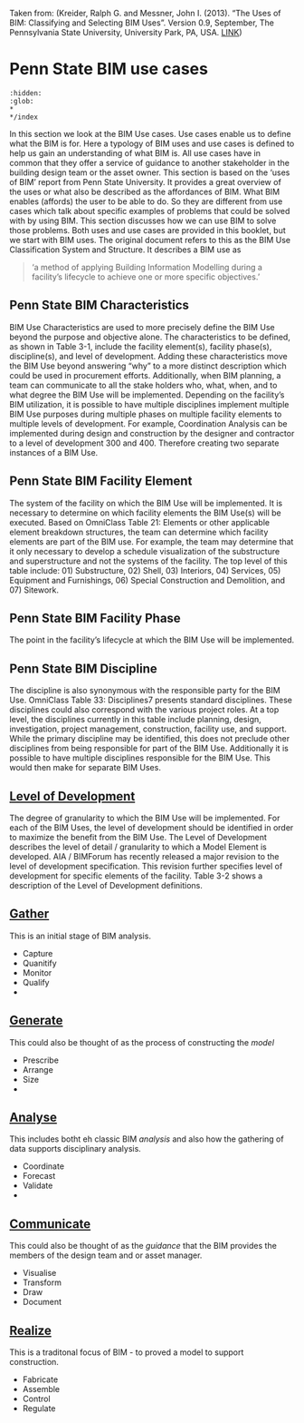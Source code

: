 Taken from: (Kreider, Ralph G. and Messner, John I. (2013). “The Uses of BIM: Classifying and Selecting BIM Uses”. 
Version 0.9, September, The Pennsylvania State University, University Park, PA, USA. [LINK](http://bim.psu.edu))

# Penn State BIM use cases

```{toctree}
:hidden:
:glob:
*
*/index
```

In this section we look at the BIM Use cases. Use cases enable us to define what the BIM is for. Here a typology of BIM uses and use cases is defined to help us gain an understanding of what BIM is. All use cases have in common that they offer a service of guidance to another stakeholder in the building design team or the asset owner. This section is based on the ‘uses of BIM’ report from Penn State University. It provides a great overview of the uses or what also be described as the affordances of BIM. What BIM enables (affords) the user to be able to do. So they are different from use cases which talk about specific examples of problems that could be solved with by using BIM. This section discusses how we can use BIM to solve those problems. Both uses and use cases are provided in this booklet, but we start with BIM uses. The original document refers to this as the BIM Use Classification System and Structure. It describes a BIM use as 
>‘a method of applying Building Information Modelling during a facility’s lifecycle to achieve one or more specific objectives.’
## Penn State BIM Characteristics 
BIM Use Characteristics are used to more precisely define the BIM Use beyond the purpose and objective alone. The characteristics to be defined, as shown in Table 3-1, include the facility element(s), facility phase(s), discipline(s), and level of development. Adding these characteristics move the BIM Use beyond answering “why” to a more distinct description which could be used in procurement efforts. Additionally, when BIM planning, a team can communicate to all the stake holders who, what, when, and to what degree the BIM Use will be implemented. Depending on the facility’s BIM utilization, it is possible to have multiple disciplines implement multiple BIM Use purposes during multiple phases on multiple facility elements to multiple levels of development. For example, Coordination Analysis can be implemented during design and construction by the designer and contractor to a level of development 300 and 400. Therefore creating two separate instances of a BIM Use.
## Penn State BIM Facility Element
The system of the facility on which the BIM Use will be implemented.
It is necessary to determine on which facility elements the BIM Use(s) will be executed. Based on OmniClass Table 21: Elements or other applicable element breakdown structures, the team can determine which facility elements are part of the BIM use. For example, the team may determine that it only necessary to develop a schedule visualization of the substructure and superstructure and not the systems of the facility. The top level of this table include: 01) Substructure, 02) Shell, 03) Interiors, 04) Services, 05) Equipment and Furnishings, 06) Special Construction and Demolition, and 07) Sitework.
## Penn State BIM Facility Phase
The point in the facility’s lifecycle at which the BIM Use will be implemented.
## Penn State BIM Discipline
The discipline is also synonymous with the responsible party for the BIM Use. OmniClass Table 33: Disciplines7 presents standard disciplines. These disciplines could also correspond with the various project roles. At a top level, the disciplines currently in this table include planning, design, investigation, project management, construction, facility use, and support. While the primary discipline may be identified, this does not preclude other disciplines from being responsible for part of the BIM Use. Additionally it is possible to have multiple disciplines responsible for the BIM Use. This would then make for separate BIM Uses.

## [Level of Development](/Concepts/LOD/README.md)
The degree of granularity to which the BIM Use will be implemented.
For each of the BIM Uses, the level of development should be identified in order to maximize the benefit from the BIM Use. The Level of Development describes the level of detail / granularity to which a Model Element is developed. AIA / BIMForum has recently released a major revision to the level of development specification. This revision further specifies level of development for specific elements of the facility. Table 3-2 shows a description of the Level of Development definitions.

## [Gather](Gather/README.md)
This is an initial stage of BIM analysis.
* Capture
* Quanitify
* Monitor
* Qualify
* 
## [Generate](Generate/README.md)
This could also be thought of as the process of constructing the *model*
* Prescribe
* Arrange
* Size
* 
## [Analyse](Analyse/README.md)
This includes botht eh classic BIM *analysis* and also how the gathering of data supports disciplinary analysis.
* Coordinate
* Forecast
* Validate
* 
## [Communicate](Communicate/README.md)
This could also be thought of as the *guidance* that the BIM provides the members of the design team and or asset manager.
* Visualise
* Transform
* Draw
* Document
## [Realize](Realize/README.md)
This is a traditonal focus of BIM - to proved a model to support construction.
* Fabricate
* Assemble
* Control
* Regulate
